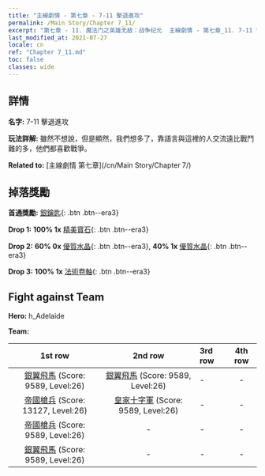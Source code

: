 ```yaml
---
title: "主線劇情 - 第七章 - 7-11 擊退進攻"
permalink: /Main Story/Chapter 7_11/
excerpt: "第七章 - 11. 魔法门之英雄无敌：战争纪元  主線劇情 - 第七章_11. 7-11 擊退進攻"
last_modified_at: 2021-07-27
locale: cn
ref: "Chapter 7_11.md"
toc: false
classes: wide
---
```


## 詳情

 **名字:** 7-11 擊退進攻

 **玩法詳解:** 雖然不想說，但是顯然，我們想多了，靠語言與這裡的人交流遠比戰鬥難的多，他們都喜歡戰爭。

 **Related to:** [主線劇情 第七章](/cn/Main Story/Chapter 7/)

## 掉落獎勵

 **首通獎勵:** [銀鑰匙](/cn/Items/con_693/){: .btn .btn--era3}

 **Drop 1:** **100% 1x** [精美寶石](/cn/Items/mat_23/){: .btn .btn--era3}

 **Drop 2:** **60% 0x** [優質水晶](/cn/Items/mat_17/){: .btn .btn--era3}, **40% 1x** [優質水晶](/cn/Items/mat_17/){: .btn .btn--era3}

 **Drop 3:** **100% 1x** [法術卷軸](/cn/Items/con_694/){: .btn .btn--era3}


## Fight against Team
 **Hero:** h_Adelaide

 **Team:**


  | 1st row | 2nd row | 3rd row | 4th row |
  |:----:|:----:|:----|:----:|
  | [銀翼飛馬](/cn/units/Pegasus/) (Score: 9589, Level:26)  | [銀翼飛馬](/cn/units/Pegasus/) (Score: 9589, Level:26)  | - | - |
  | [帝國槍兵](/cn/units/Pikeman/) (Score: 13127, Level:26)  | [皇家十字軍](/cn/units/Swordsman/) (Score: 9589, Level:26)  | - | - |
  | [帝國槍兵](/cn/units/Pikeman/) (Score: 9589, Level:26)  | - | - | - |
  | [銀翼飛馬](/cn/units/Pegasus/) (Score: 9589, Level:26)  | - | - | - |


